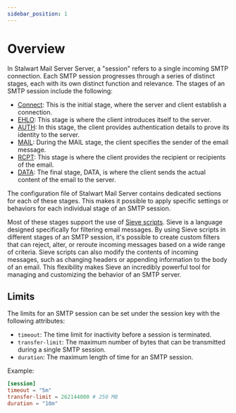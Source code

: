 ```yaml
---
sidebar_position: 1
---
```


# Overview

In Stalwart Mail Server Server, a "session" refers to a single incoming SMTP connection. Each SMTP session progresses through a series of distinct stages, each with its own distinct function and relevance. The stages of an SMTP session include the following:

- [Connect](/docs/smtp/inbound/connect): This is the initial stage, where the server and client establish a connection. 
- [EHLO](/docs/smtp/inbound/ehlo): This stage is where the client introduces itself to the server.
- [AUTH](/docs/smtp/inbound/auth): In this stage, the client provides authentication details to prove its identity to the server.
- [MAIL](/docs/smtp/inbound/mail): During the MAIL stage, the client specifies the sender of the email message.
- [RCPT](/docs/smtp/inbound/rcpt): This stage is where the client provides the recipient or recipients of the email.
- [DATA](/docs/smtp/inbound/data): The final stage, DATA, is where the client sends the actual content of the email to the server.

The configuration file of Stalwart Mail Server contains dedicated sections for each of these stages. This makes it possible to apply specific settings or behaviors for each individual stage of an SMTP session.

Most of these stages support the use of [Sieve scripts](/docs/sieve/overview). Sieve is a language designed specifically for filtering email messages. By using Sieve scripts in different stages of an SMTP session, it's possible to create custom filters that can reject, alter, or reroute incoming messages based on a wide range of criteria. Sieve scripts can also modify the contents of incoming messages, such as changing headers or appending information to the body of an email. This flexibility makes Sieve an incredibly powerful tool for managing and customizing the behavior of an SMTP server.

## Limits

The limits for an SMTP session can be set under the session key with the following attributes:

- `timeout`: The time limit for inactivity before a session is terminated.
- `transfer-limit`: The maximum number of bytes that can be transmitted during a single SMTP session.
- `duration`: The maximum length of time for an SMTP session.

Example:

```toml
[session]
timeout = "5m"
transfer-limit = 262144000 # 250 MB
duration = "10m"
```
